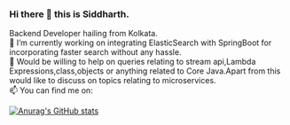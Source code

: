 ### Hi there 👋 this is Siddharth.</br>
Backend Developer hailing from Kolkata.</br>
🔭 I’m currently working on integrating ElasticSearch with SpringBoot for incorporating faster search without any hassle.</br>
💬 Would be willing to help on queries relating to stream api,Lambda Expressions,class,objects or anything related to Core Java.Apart from this would like to discuss on topics relating to microservices.</br>
📫 You can find me on: 




[![Anurag's GitHub stats](https://github-readme-stats.vercel.app/api?username=yoshimitsu117)](https://github.com/anuraghazra/github-readme-stats)
<!--
**yoshimitsu117/yoshimitsu117** is a ✨ _special_ ✨ repository because its `README.md` (this file) appears on your GitHub profile.

Here are some ideas to get you started:

-  ...
- 🌱 I’m currently learning ...
- 👯 I’m looking to collaborate on ...
- 🤔 I’m looking for help with ...
- 💬 Ask me about ...
- 📫 How to reach me: ...
- 😄 Pronouns: ...
- ⚡ Fun fact: ...
-->
